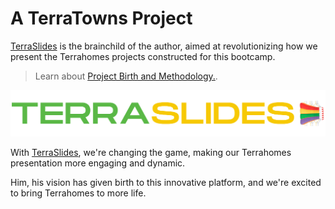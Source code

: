 # A TerraTowns Project
[TerraSlides](https://terraslides.ya-ya.tech/) is the brainchild of the author, aimed at revolutionizing how we present the Terrahomes projects constructed for this bootcamp.

> Learn about [Project Birth and Methodology.](https://github.com/yaya2devops/terraform-beginner-bootcamp-2023/issues/69). 


![TerraSlides](assets/terraslide.png)

With [TerraSlides](https://terraslides.ya-ya.tech/), we're changing the game, making our Terrahomes presentation more engaging and dynamic. 

Him, his vision has given birth to this innovative platform, and we're excited to bring Terrahomes to more life.


